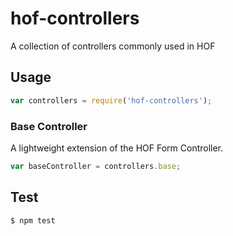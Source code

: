 # hof-controllers

A collection of controllers commonly used in HOF

## Usage

```js
var controllers = require('hof-controllers');
```

### Base Controller

A lightweight extension of the HOF Form Controller.

```js
var baseController = controllers.base;
```

## Test

```bash
$ npm test
```


